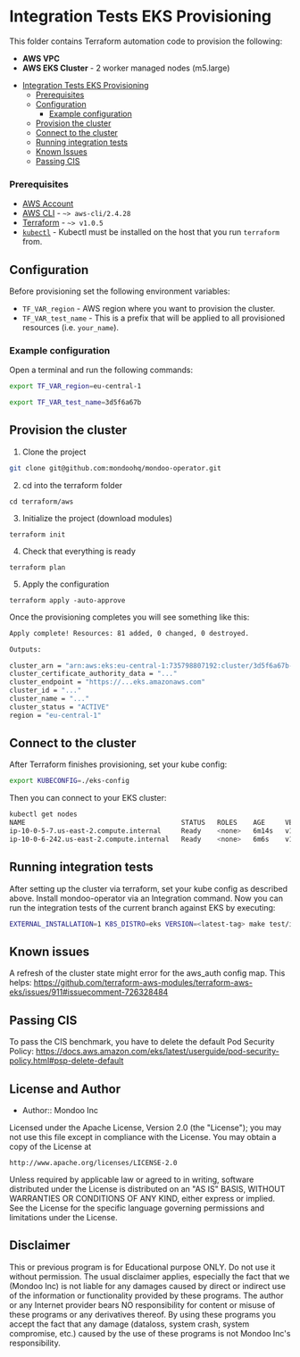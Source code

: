 # Integration Tests EKS Provisioning

This folder contains Terraform automation code to provision the following:

- **AWS VPC**
- **AWS EKS Cluster** - 2 worker managed nodes (m5.large)

<!-- @import "[TOC]" {cmd="toc" depthFrom=1 depthTo=6 orderedList=false} -->

<!-- code_chunk_output -->

- [Integration Tests EKS Provisioning](#integration-tests-eks-provisioning)
    - [Prerequisites](#prerequisites)
  - [Configuration](#configuration)
    - [Example configuration](#example-configuration)
  - [Provision the cluster](#provision-the-cluster)
  - [Connect to the cluster](#connect-to-the-cluster)
  - [Running integration tests](#running-integration-tests)
  - [Known Issues](#known-issues)
  - [Passing CIS](#passing-cis)

<!-- /code_chunk_output -->

### Prerequisites

- [AWS Account](https://aws.amazon.com/free/)
- [AWS CLI](https://docs.aws.amazon.com/cli/latest/userguide/install-cliv2.html) - `~> aws-cli/2.4.28`
- [Terraform](https://learn.hashicorp.com/tutorials/terraform/install-cli) - `~> v1.0.5`
- [`kubectl`]() - Kubectl must be installed on the host that you run `terraform` from.

## Configuration

Before provisioning set the following environment variables:

- `TF_VAR_region` - AWS region where you want to provision the cluster.
- `TF_VAR_test_name` - This is a prefix that will be applied to all provisioned resources (i.e. `your_name`).

### Example configuration 

Open a terminal and run the following commands:

```bash
export TF_VAR_region=eu-central-1

export TF_VAR_test_name=3d5f6a67b
```

## Provision the cluster

1. Clone the project
```bash title="Clone the project"
git clone git@github.com:mondoohq/mondoo-operator.git
```

2. cd into the terraform folder
```
cd terraform/aws
```

3. Initialize the project (download modules)

```
terraform init
```

4. Check that everything is ready

```
terraform plan
```

5. Apply the configuration

```
terraform apply -auto-approve
```

Once the provisioning completes you will see something like this:

```bash
Apply complete! Resources: 81 added, 0 changed, 0 destroyed.

Outputs:

cluster_arn = "arn:aws:eks:eu-central-1:735798807192:cluster/3d5f6a67b-int-tests-bpke-cluster"
cluster_certificate_authority_data = "..."
cluster_endpoint = "https://...eks.amazonaws.com"
cluster_id = "..."
cluster_name = "..."
cluster_status = "ACTIVE"
region = "eu-central-1"

```

## Connect to the cluster

After Terraform finishes provisioning, set your kube config:
```bash
export KUBECONFIG=./eks-config
```

Then you can connect to your EKS cluster:

```bash
kubectl get nodes
NAME                                       STATUS   ROLES    AGE     VERSION
ip-10-0-5-7.us-east-2.compute.internal     Ready    <none>   6m14s   v1.21.5-eks-9017834
ip-10-0-6-242.us-east-2.compute.internal   Ready    <none>   6m6s    v1.21.5-eks-9017834
```

## Running integration tests

After setting up the cluster via terraform, set your kube config as described above.
Install mondoo-operator via an Integration command.
Now you can run the integration tests of the current branch against EKS by executing:
```bash
EXTERNAL_INSTALLATION=1 K8S_DISTRO=eks VERSION=<latest-tag> make test/integration
```

## Known issues

A refresh of the cluster state might error for the aws_auth config map.
This helps: https://github.com/terraform-aws-modules/terraform-aws-eks/issues/911#issuecomment-726328484

## Passing CIS

To pass the CIS benchmark, you have to delete the default Pod Security Policy:
https://docs.aws.amazon.com/eks/latest/userguide/pod-security-policy.html#psp-delete-default

## License and Author

* Author:: Mondoo Inc

Licensed under the Apache License, Version 2.0 (the "License");
you may not use this file except in compliance with the License.
You may obtain a copy of the License at

    http://www.apache.org/licenses/LICENSE-2.0

Unless required by applicable law or agreed to in writing, software
distributed under the License is distributed on an "AS IS" BASIS,
WITHOUT WARRANTIES OR CONDITIONS OF ANY KIND, either express or implied.
See the License for the specific language governing permissions and
limitations under the License.

## Disclaimer

This or previous program is for Educational purpose ONLY. Do not use it without permission. The usual disclaimer applies, especially the fact that we (Mondoo Inc) is not liable for any damages caused by direct or indirect use of the information or functionality provided by these programs. The author or any Internet provider bears NO responsibility for content or misuse of these programs or any derivatives thereof. By using these programs you accept the fact that any damage (dataloss, system crash, system compromise, etc.) caused by the use of these programs is not Mondoo Inc's responsibility.





